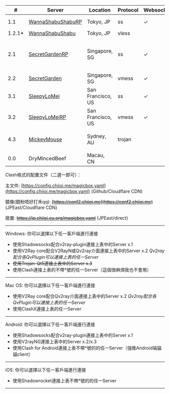 | # | Server | Location | Protocol |Websocket+TLS| Type | Remark | Bandwidth/Quota|
|---|----------|----------|----------|-----|----------|----------|-----|
|1.1|[WannaShabuShabuRP](ss://eGNoYWNoYTIwLWlldGYtcG9seTEzMDU6U2xlZXB5X1MwcnJyeQ@jp.chiioi.eu.org:443/?plugin=v2ray-plugin%3btls%3bhost%3djp.chiioi.eu.org%3bpath%3d%2fv2ray)| Tokyo, JP | ss | ✓| Cloudflare CDN|Microsoft Azure|50Mbps/15GB|
|1.2.1*|[WannaShabuShabu](vless://140b968a-155b-4aec-95d6-a487147a4fd9@jpvl.chiioi.eu.org:1443?security=tls&encryption=none&alpn=http/1.1&headerType=none&type=tcp&flow=xtls-rprx-vision#ShabuShabu)| Tokyo, JP | vless| | direct|Microsoft Azure|50Mbps/15GB|
|2.1|[SecretGardenRP](ss://eGNoYWNoYTIwLWlldGYtcG9seTEzMDU6U2xlZWd5X1MwcnJyeQ@sg.chiioi.me:443/?plugin=v2ray-plugin%3btls%3bhost%3dsg.chiioi.me%3bpath%3d%2fgarden)| Singapore, SG | ss|✓|Cloudflare CDN/Planning to Rebuild CDN in Shanghai|DigitalOcean/Recommended(Special Days)|INF/1.5TB|
|2.2|[SecretGarden](vmess://eyJhZGQiOiJzZ3JwLmNoaWlvaS5ldS5vcmciLCJhaWQiOiIwIiwiYWxwbiI6IiIsImZwIjoiIiwiaG9zdCI6IiIsImlkIjoiYzgzMTMyMWQtNjMyNC00ZDUzLWFkNGYtOGNkYTQ4YjEyMzQ1IiwibmV0Ijoid3MiLCJwYXRoIjoiL3NncnAiLCJwb3J0IjoiNDQzIiwicHMiOiJTZWNyZXRHYXJkZW4iLCJzY3kiOiJhdXRvIiwic25pIjoiIiwidGxzIjoidGxzIiwidHlwZSI6IiIsInYiOiIyIn0=)| Singapore, SG |  vmess| ✓| direct|Recommended |INF/1.5TB|
|3.1|[SleepyLoMei](ss://eGNoYWNoYTIwLWlldGYtcG9seTEzMDU6U2ZlZXB5X1MwcnJyeQ@us.chiioi.eu.org:443/?plugin=v2ray-plugin%3btls%3bhost%3dus.chiioi.eu.org%3bpath%3d%2flm)| San Francisco, US  | ss| ✓  |direct| DigitalOcean/Share Quota with SecretGarden|INF/1.5TB|
|3.2|[SleepyLoMeiRP](vmess://eyJhZGQiOiJ1c3JwLmNoaWlvaS5tZSIsImFpZCI6IjAiLCJhbHBuIjoiIiwiZnAiOiIiLCJob3N0IjoiIiwiaWQiOiJjODMxMzIxZC02MzI0LTRkNTMtYWQ0Zi04Y2RhNDhiNjEwMTkiLCJuZXQiOiJ3cyIsInBhdGgiOiIvbG1ycCIsInBvcnQiOiI0NDMiLCJwcyI6IkxvTWVpUlAiLCJzY3kiOiJhdXRvIiwic25pIjoiIiwidGxzIjoidGxzIiwidHlwZSI6IiIsInYiOiIyIn0=)| San Francisco, US  | vmess |✓| Cloudflare CDN||INF/1.5TB|
|4.3|[MickeyMouse](trojan://Sleepy_S0rrry@mk.chiioi.me:443#mk.chiioi.me%3A443)| Sydney, AU  | trojan  ||  direct|Backup/DigitalOcean/Share Quota with SecretGarden/***使用trojan協議請注意自身數據安全***|INF/1.5TB|
|0.0|DryMincedBeef| Macau, CN  | ||Cloudflare|Mtel/Only For Test/ss/v2/trojan||

Clash格式的配置文件（二選一即可）：

主文件:  [https://config.chiioi.me/magicbox.yaml](https://config.chiioi.me/magicbox.yaml) (Github/Cloudflare CDN)

鏡像(鏡粉唔好打禾qq): <strike>[https://conf2.chiioi.me](https://conf2.chiioi.me)</strike> (JPEast/Cloudflare CDN)

廢置: <strike>https://jp.chiioi.eu.org/magicbox.yaml</strike>  (JPEast/direct)

---

Windows:
你可以選擇以下任一客戶端進行連接
- 使用Shadowsocks配合v2ray-plugin連接上表中的Server x.1
- 使用V2Ray core配合V2RayN或Qv2ray介面連接上表中的Server x.2
	*Qv2ray配合各QvPlugin可以連接上表的任一Server*
- <strike>使用Trojan-Qt5連接上表中的Server x.3</strike>
- 使用Clash連接上表的不帶*號的任一Server（這個很麻煩我也不會用）

---

Mac OS:
你可以選擇以下任一客戶端進行連接
- 使用V2Ray core配合Qv2ray介面連接上表中的Server x.2
	*Qv2ray配合各QvPlugin可以連接上表的任一Server*
- 使用ClashX連接上表的任一Server

---

Android:
你可以選擇以下任一客戶端進行連接
- 使用Shadowsocks配合v2ray-plugin連接上表中的Server x.1
- 使用V2rayNG連接上表中的Server x.2/x.3
- 使用Clash for Android連接上表不帶*號的的任一Server（強推Android端貓貓client）

---

iOS:
你可以選擇以下任一客戶端進行連接
- 使用Shadowrocket連接上表不帶*號的的任一Server

---
